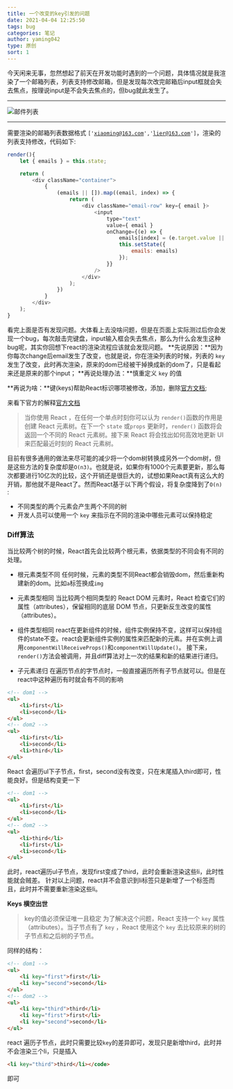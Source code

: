 ```yaml
---
title: 一个改变的key引发的问题
date: 2021-04-04 12:25:50
tags: bug
categories: 笔记
author: yaming042
type: 原创
sort: 1
---
```


今天闲来无事，忽然想起了前天在开发功能时遇到的一个问题，具体情况就是我渲染了一个邮箱列表，列表支持修改邮箱，但是发现每次改完邮箱后input框就会失去焦点，按理说input是不会失去焦点的，但bug就此发生了。
___
![邮件列表](email.png)
___
需要渲染的邮箱列表数据格式 <code>['xiaoming@163.com','lier@163.com']</code>，渲染的列表支持修改，代码如下:
```javascript
render(){
    let { emails } = this.state;

    return (
        <div className="container">
            {
                (emails || []).map((email, index) => {
                    return (
                        <div className="email-row" key={ email }>
                            <input 
                                type="text" 
                                value={ email } 
                                onChange={(e) => {
                                    emails[index] = (e.target.value || '').trim();
                                    this.setState({
                                        emails: emails)
                                    });
                                }}    
                            />
                        </div>
                    );
                })
            }
        </div>
    );
}
```
看完上面是否有发现问题。大体看上去没啥问题，但是在页面上实际测过后你会发现一个bug，每次敲击完键盘，input输入框会失去焦点，那么为什么会发生这种bug呢，其实你回想下react的渲染流程应该就会发现问题。
**先说原因：**因为你每次change后email发生了改变，也就是说，你在渲染列表的时候，列表的 <code>key</code> 发生了改变，此时再次渲染，原来的dom已经被干掉换成新的dom了，只是看起来还是原来的那个input；
**再说处理办法：**慎重定义 <code>key</code> 的值

**再说为啥：**键(keys)帮助React标识哪项被修改，添加，删除[官方文档](https://react.html.cn/docs/lists-and-keys.html#%E9%94%AEkeys);

来看下官方的解释[官方文档](https://react.html.cn/docs/reconciliation.html#recursing-on-children)
>当你使用 React ，在任何一个单点时刻你可以认为 <code>render()</code>函数的作用是创建 React 元素树。在下一个 <code>state</code> 或<code>props</code> 更新时，<code>render()</code> 函数将会返回一个不同的 React 元素树。接下来 React 将会找出如何高效地更新 UI 来匹配最近时刻的 React 元素树。

目前有很多通用的做法来尽可能的减少将一个dom树转换成另外一个dom树，但是这些方法的复杂度却是<code>O(n3)</code>。也就是说，如果你有1000个元素要更新，那么每次都要进行10亿次的比较，这个开销还是很巨大的，试想如果React真有这么大的开销，那他就不是React了。然而React基于以下两个假设，将复杂度降到了<code>O(n) </code>:

- 不同类型的两个元素会产生两个不同的树
- 开发人员可以使用一个 <code>key</code> 来指示在不同的渲染中哪些元素可以保持稳定

### **Diff算法**
当比较两个树的时候，React首先会比较两个根元素，依据类型的不同会有不同的处理。

- 根元素类型不同
任何时候，元素的类型不同React都会销毁dom，然后重新构建新的dom。比如<code>a</code>标签换成<code>img</code>

- 元素类型相同
当比较两个相同类型的 React DOM 元素时，React 检查它们的属性（attributes），保留相同的底层 DOM 节点，只更新反生改变的属性（attributes）。

- 组件类型相同
react在更新组件的时候，组件实例保持不变，这样可以保持组件的state不变。react会更新组件实例的属性来匹配新的元素。并在实例上调用<code>componentWillReceiveProps()</code>和<code>componentWillUpdate()</code>。
接下来，<code>render()</code>方法会被调用，并且diff算法对上一次的结果和新的结果进行递归。
- 子元素递归
在遍历节点的字节点时，一般直接遍历所有子节点就可以。但是在react中这种遍历有时就会有不同的影响
```html
<!-- dom1 -->
<ul>
    <li>first</li>
    <li>second</li>
</ul>
<!-- dom2 -->
<ul>
    <li>first</li>
    <li>second</li>
    <li>third</li>
</ul>
```
React 会遍历ul下子节点，first，second没有改变，只在末尾插入third即可，性能良好。但是结构变更一下
```html
<!-- dom1 -->
<ul>
    <li>first</li>
    <li>second</li>
</ul>
<!-- dom2 -->
<ul>
    <li>third</li>
    <li>first</li>
    <li>second</li>
</ul>
```
此时，react遍历ul子节点，发现first变成了third，此时会重新渲染这些li，此时性能就会贼差。
针对以上问题，react并不会意识到li标签只是新增了一个标签而且，此时并不需要重新渲染这些li。

**Keys 横空出世**
> key的值必须保证唯一且稳定
为了解决这个问题，React 支持一个 <code>key</code> 属性（attributes）。当子节点有了 <code>key</code> ，React 使用这个 <code>key</code> 去比较原来的树的子节点和之后树的子节点。

同样的结构：
```html
<!-- dom1 -->
<ul>
    <li key="first">first</li>
    <li key="second">second</li>
</ul>
<!-- dom2 -->
<ul>
    <li key="third">third</li>
    <li key="first">first</li>
    <li key="second">second</li>
</ul>
```
react 遍历子节点，此时只需要比较<code>key</code>的差异即可，发现只是新增third，此时并不会渲染三个li，只是插入
```html
<li key="third">third</li></code>
```
即可

